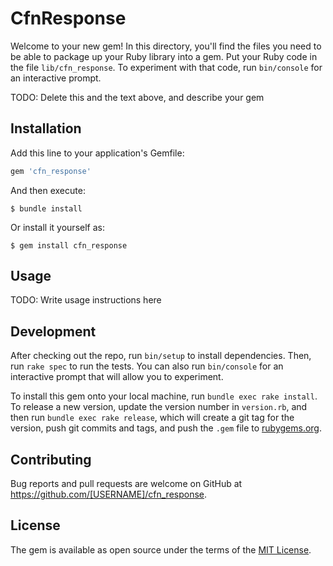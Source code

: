 # CfnResponse

Welcome to your new gem! In this directory, you'll find the files you need to be able to package up your Ruby library into a gem. Put your Ruby code in the file `lib/cfn_response`. To experiment with that code, run `bin/console` for an interactive prompt.

TODO: Delete this and the text above, and describe your gem

## Installation

Add this line to your application's Gemfile:

```ruby
gem 'cfn_response'
```

And then execute:

    $ bundle install

Or install it yourself as:

    $ gem install cfn_response

## Usage

TODO: Write usage instructions here

## Development

After checking out the repo, run `bin/setup` to install dependencies. Then, run `rake spec` to run the tests. You can also run `bin/console` for an interactive prompt that will allow you to experiment.

To install this gem onto your local machine, run `bundle exec rake install`. To release a new version, update the version number in `version.rb`, and then run `bundle exec rake release`, which will create a git tag for the version, push git commits and tags, and push the `.gem` file to [rubygems.org](https://rubygems.org).

## Contributing

Bug reports and pull requests are welcome on GitHub at https://github.com/[USERNAME]/cfn_response.


## License

The gem is available as open source under the terms of the [MIT License](https://opensource.org/licenses/MIT).
